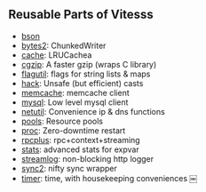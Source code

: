 ## Reusable Parts of Vitesss

- [bson](http://godoc.org/github.com/youtube/vitess/go/bufio2)
- [bytes2](http://godoc.org/github.com/youtube/vitess/go/bytes2): ChunkedWriter
- [cache](http://godoc.org/github.com/youtube/vitess/go/cache): LRUCachea
- [cgzip](http://godoc.org/github.com/youtube/vitess/go/cgzip): A faster gzip (wraps C library) 
- [flagutil](http://godoc.org/github.com/youtube/vitess/go/flagutil): flags for string lists & maps 
- [hack](http://godoc.org/github.com/youtube/vitess/go/hack): Unsafe (but efficient) casts
- [memcache](http://godoc.org/github.com/youtube/vitess/go/memcache): memcache client
- [mysql](http://godoc.org/github.com/youtube/vitess/go/mysql): Low level mysql client
- [netutil](http://godoc.org/github.com/youtube/vitess/go/netutil): Convenience ip & dns functions 
- [pools](http://godoc.org/github.com/youtube/vitess/go/pools): Resource pools
- [proc](http://godoc.org/github.com/youtube/vitess/go/proc): Zero-downtime restart
- [rpcplus](http://godoc.org/github.com/youtube/vitess/go/rpcplus): rpc+context+streaming
- [stats](http://godoc.org/github.com/youtube/vitess/go/stats): advanced stats for expvar
- [streamlog](http://godoc.org/github.com/youtube/vitess/go/streamlog): non-blocking http logger
- [sync2](http://godoc.org/github.com/youtube/vitess/go/sync2): nifty sync wrapper
- [timer](http://godoc.org/github.com/youtube/vitess/go/timer): time, with housekeeping conveniences
￼

